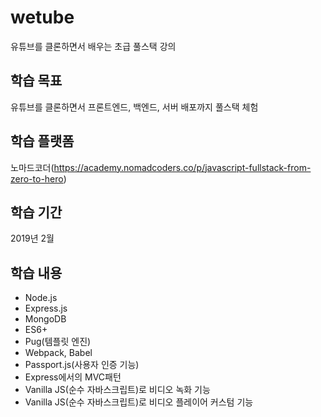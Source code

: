 # wetube

유튜브를 클론하면서 배우는 초급 풀스택 강의

## 학습 목표

유튜브를 클론하면서 프론트엔드, 백엔드, 서버 배포까지 풀스택 체험 

## 학습 플랫폼

노마드코더(https://academy.nomadcoders.co/p/javascript-fullstack-from-zero-to-hero)

## 학습 기간

2019년 2월

## 학습 내용
- Node.js
- Express.js
- MongoDB
- ES6+
- Pug(템플릿 엔진)
- Webpack, Babel
- Passport.js(사용자 인증 기능)
- Express에서의 MVC패턴
- Vanilla JS(순수 자바스크립트)로 비디오 녹화 기능
- Vanilla JS(순수 자바스크립트)로 비디오 플레이어 커스텀 기능


